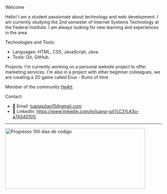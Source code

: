 Welcome

Hello! I am a student passionate about technology and web development. I am currently studying the 2nd semester of Internet Systems Technology at the Federal Institute.
I am always looking for new learning and experiences in the area.

Technologies and Tools:
- Languages: HTML, CSS, JavaScript, Java.
- Tools: Git, GitHub.

 Projects:
 I'm currently working on a personal website project to offer marketing services. I'm also in a project with other beginner colleagues, we are creating a 2D game called Erus - Ruins of time

 Member of the community [He4rt](https://github.com/he4rt)


 Contact:

- 📧 Email: luanajuliao15@gmail.com
- 🔗 LinkedIn: https://www.linkedin.com/in/luana-juli%C3%A3o-a74340101/
  
----------------------------------------------------------------------------------------------------------------------------------------

<a href="https://100-dias-de-codigo-github-readme.vercel.app/?username=luanajuliao_">
  <img src="https://100-dias-de-codigo-github-readme.vercel.app/?username=luanajuliao_" width="450" height="195" alt="Progresso 100 dias de codigo">
</a>



